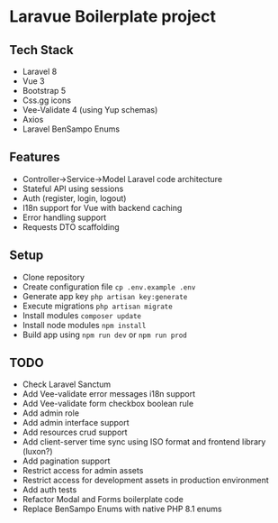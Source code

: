 # Laravue Boilerplate project

## Tech Stack

-   Laravel 8
-   Vue 3
-   Bootstrap 5
-   Css.gg icons
-   Vee-Validate 4 (using Yup schemas)
-   Axios
-   Laravel BenSampo Enums

## Features

-   Controller->Service->Model Laravel code architecture
-   Stateful API using sessions
-   Auth (register, login, logout)
-   I18n support for Vue with backend caching
-   Error handling support
-   Requests DTO scaffolding

## Setup

-   Clone repository
-   Create configuration file `cp .env.example .env`
-   Generate app key `php artisan key:generate`
-   Execute migrations `php artisan migrate`
-   Install modules `composer update`
-   Install node modules `npm install`
-   Build app using `npm run dev` or `npm run prod`

## TODO

-   Check Laravel Sanctum
-   Add Vee-validate error messages i18n support
-   Add Vee-validate form checkbox boolean rule
-   Add admin role
-   Add admin interface support
-   Add resources crud support
-   Add client-server time sync using ISO format and frontend library (luxon?)
-   Add pagination support
-   Restrict access for admin assets
-   Restrict access for development assets in production environment
-   Add auth tests
-   Refactor Modal and Forms boilerplate code
-   Replace BenSampo Enums with native PHP 8.1 enums
